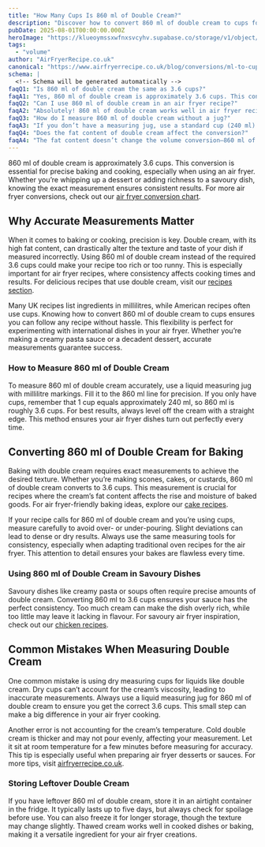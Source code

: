 ```yaml
---
title: "How Many Cups Is 860 ml of Double Cream?"
description: "Discover how to convert 860 ml of double cream to cups for perfect baking and cooking every time. Get precise measurements now!"
pubDate: 2025-08-01T00:00:00.000Z
heroImage: "https://klueoymssxwfnxsvcyhv.supabase.co/storage/v1/object/public/Shmucket/how-many-cups-is-860-ml-of-double-cream.webp"
tags:
  - "volume"
author: "AirFryerRecipe.co.uk"
canonical: "https://www.airfryerrecipe.co.uk/blog/conversions/ml-to-cups/how-many-cups-is-860-ml-of-double-cream"
schema: |
  <!-- Schema will be generated automatically -->
faqQ1: "Is 860 ml of double cream the same as 3.6 cups?"
faqA1: "Yes, 860 ml of double cream is approximately 3.6 cups. This conversion is based on the standard metric-to-imperial measurement, where 1 cup equals roughly 240 ml. For precise baking or cooking, especially in an air fryer, it’s best to use a liquid measuring jug for accuracy."
faqQ2: "Can I use 860 ml of double cream in an air fryer recipe?"
faqA2: "Absolutely! 860 ml of double cream works well in air fryer recipes, from creamy sauces to desserts. Just ensure you convert it correctly to 3.6 cups if your recipe uses imperial measurements. The air fryer’s even heat distribution makes it ideal for dishes requiring double cream."
faqQ3: "How do I measure 860 ml of double cream without a jug?"
faqA3: "If you don’t have a measuring jug, use a standard cup (240 ml) to measure 860 ml of double cream. Fill it 3 times (720 ml) and add another half cup (120 ml) to reach 840 ml, then add a tablespoon (15 ml) twice to get close to 860 ml. For best results, invest in a liquid measuring jug."
faqQ4: "Does the fat content of double cream affect the conversion?"
faqA4: "The fat content doesn’t change the volume conversion—860 ml of double cream will always be roughly 3.6 cups. However, higher fat content can make the cream thicker, so ensure you measure it at room temperature for accuracy. This is especially important for air fryer recipes where consistency matters."
---
```

<p>860 ml of double cream is approximately 3.6 cups. This conversion is essential for precise baking and cooking, especially when using an air fryer. Whether you’re whipping up a dessert or adding richness to a savoury dish, knowing the exact measurement ensures consistent results. For more air fryer conversions, check out our <a href=https://www.airfryerrecipe.co.uk/air-fryer-conversion-chart>air fryer conversion chart</a>.</p>

<h2>Why Accurate Measurements Matter</h2>
<p>When it comes to baking or cooking, precision is key. Double cream, with its high fat content, can drastically alter the texture and taste of your dish if measured incorrectly. Using 860 ml of double cream instead of the required 3.6 cups could make your recipe too rich or too runny. This is especially important for air fryer recipes, where consistency affects cooking times and results. For delicious recipes that use double cream, visit our <a href=https://www.airfryerrecipe.co.uk/recipes>recipes section</a>.</p>

<p>Many UK recipes list ingredients in millilitres, while American recipes often use cups. Knowing how to convert 860 ml of double cream to cups ensures you can follow any recipe without hassle. This flexibility is perfect for experimenting with international dishes in your air fryer. Whether you’re making a creamy pasta sauce or a decadent dessert, accurate measurements guarantee success.</p>

<h3>How to Measure 860 ml of Double Cream</h3>
<p>To measure 860 ml of double cream accurately, use a liquid measuring jug with millilitre markings. Fill it to the 860 ml line for precision. If you only have cups, remember that 1 cup equals approximately 240 ml, so 860 ml is roughly 3.6 cups. For best results, always level off the cream with a straight edge. This method ensures your air fryer dishes turn out perfectly every time.</p>

<h2>Converting 860 ml of Double Cream for Baking</h2>
<p>Baking with double cream requires exact measurements to achieve the desired texture. Whether you’re making scones, cakes, or custards, 860 ml of double cream converts to 3.6 cups. This measurement is crucial for recipes where the cream’s fat content affects the rise and moisture of baked goods. For air fryer-friendly baking ideas, explore our <a href=https://www.airfryerrecipe.co.uk/recipe-category/cakes>cake recipes</a>.</p>

<p>If your recipe calls for 860 ml of double cream and you’re using cups, measure carefully to avoid over- or under-pouring. Slight deviations can lead to dense or dry results. Always use the same measuring tools for consistency, especially when adapting traditional oven recipes for the air fryer. This attention to detail ensures your bakes are flawless every time.</p>

<h3>Using 860 ml of Double Cream in Savoury Dishes</h3>
<p>Savoury dishes like creamy pasta or soups often require precise amounts of double cream. Converting 860 ml to 3.6 cups ensures your sauce has the perfect consistency. Too much cream can make the dish overly rich, while too little may leave it lacking in flavour. For savoury air fryer inspiration, check out our <a href=https://www.airfryerrecipe.co.uk/recipe-category/chicken>chicken recipes</a>.</p>

<h2>Common Mistakes When Measuring Double Cream</h2>
<p>One common mistake is using dry measuring cups for liquids like double cream. Dry cups can’t account for the cream’s viscosity, leading to inaccurate measurements. Always use a liquid measuring jug for 860 ml of double cream to ensure you get the correct 3.6 cups. This small step can make a big difference in your air fryer cooking.</p>

<p>Another error is not accounting for the cream’s temperature. Cold double cream is thicker and may not pour evenly, affecting your measurement. Let it sit at room temperature for a few minutes before measuring for accuracy. This tip is especially useful when preparing air fryer desserts or sauces. For more tips, visit <a href=https://www.airfryerrecipe.co.uk>airfryerrecipe.co.uk</a>.</p>

<h3>Storing Leftover Double Cream</h3>
<p>If you have leftover 860 ml of double cream, store it in an airtight container in the fridge. It typically lasts up to five days, but always check for spoilage before use. You can also freeze it for longer storage, though the texture may change slightly. Thawed cream works well in cooked dishes or baking, making it a versatile ingredient for your air fryer creations.</p>
